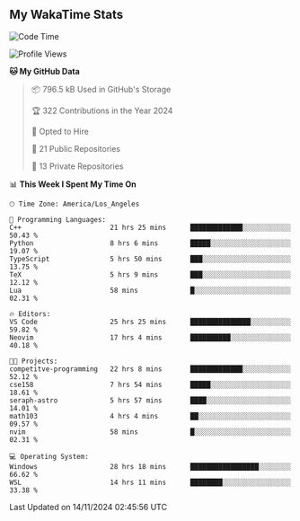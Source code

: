## My WakaTime Stats
<!--START_SECTION:waka-->
![Code Time](http://img.shields.io/badge/Code%20Time-132%20hrs%2016%20mins-blue)

![Profile Views](http://img.shields.io/badge/Profile%20Views-0-blue)

**🐱 My GitHub Data** 

> 📦 796.5 kB Used in GitHub's Storage 
 > 
> 🏆 322 Contributions in the Year 2024
 > 
> 💼 Opted to Hire
 > 
> 📜 21 Public Repositories 
 > 
> 🔑 13 Private Repositories 
 > 
📊 **This Week I Spent My Time On** 

```text
🕑︎ Time Zone: America/Los_Angeles

💬 Programming Languages: 
C++                      21 hrs 25 mins      █████████████░░░░░░░░░░░░   50.43 % 
Python                   8 hrs 6 mins        █████░░░░░░░░░░░░░░░░░░░░   19.07 % 
TypeScript               5 hrs 50 mins       ███░░░░░░░░░░░░░░░░░░░░░░   13.75 % 
TeX                      5 hrs 9 mins        ███░░░░░░░░░░░░░░░░░░░░░░   12.12 % 
Lua                      58 mins             █░░░░░░░░░░░░░░░░░░░░░░░░   02.31 % 

🔥 Editors: 
VS Code                  25 hrs 25 mins      ███████████████░░░░░░░░░░   59.82 % 
Neovim                   17 hrs 4 mins       ██████████░░░░░░░░░░░░░░░   40.18 % 

🐱‍💻 Projects: 
competitve-programming   22 hrs 8 mins       █████████████░░░░░░░░░░░░   52.12 % 
cse158                   7 hrs 54 mins       █████░░░░░░░░░░░░░░░░░░░░   18.61 % 
seraph-astro             5 hrs 57 mins       ████░░░░░░░░░░░░░░░░░░░░░   14.01 % 
math103                  4 hrs 4 mins        ██░░░░░░░░░░░░░░░░░░░░░░░   09.57 % 
nvim                     58 mins             █░░░░░░░░░░░░░░░░░░░░░░░░   02.31 % 

💻 Operating System: 
Windows                  28 hrs 18 mins      █████████████████░░░░░░░░   66.62 % 
WSL                      14 hrs 11 mins      ████████░░░░░░░░░░░░░░░░░   33.38 % 
```


 Last Updated on 14/11/2024 02:45:56 UTC
<!--END_SECTION:waka-->
